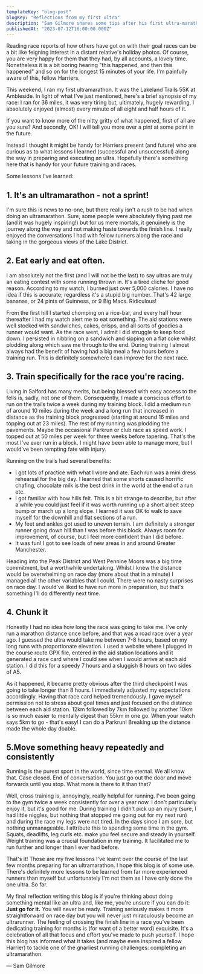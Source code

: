 ```yaml
---
templateKey: "blog-post"
blogKey: "Reflections from my first ultra"
description: "Sam Gilmore shares some tips after his first ultra-marathon"
publishedAt: "2023-07-12T16:00:00.000Z"
---
```

Reading race reports of how others have got on with their goal races can be a bit like feigning interest in a distant 
relative's holiday photos. Of course, you are very happy for them that they had, by all accounts, a lovely time. 
Nonetheless it is a bit boring hearing "this happened, and then this happened" and so on for the longest 15 minutes of 
your life. I'm painfully aware of this, fellow Harriers.

This weekend, I ran my first ultramarathon. It was the Lakeland Trails 55K at Ambleside. In light of what I've just 
mentioned, here's a brief synopsis of my race: I ran for 36 miles, it was very tiring but, ultimately, hugely rewarding.
I absolutely enjoyed (almost) every minute of all eight and half hours of it.

If you want to know more of the nitty gritty of what happened, first of all are you sure? And secondly, OK! I will tell 
you more over a pint at some point in the future.

Instead I thought it might be handy for Harriers present (and future) who are curious as to what lessons I learned 
(successful and unsuccessful) along the way in preparing and executing an ultra. Hopefully there's something here that 
is handy for your future training and races.

Some lessons I've learned:

## 1. It's an ultramarathon - not a sprint!

I'm sure this is news to no-one, but there really isn't a rush to be had when doing an ultramarathon. Sure, some 
people were absolutely flying past me (and it was hugely inspiring!) but for us mere mortals, it genuinely is the 
journey along the way and not making haste towards the finish line. I really enjoyed the conversations I had with 
fellow runners along the race and taking in the gorgeous views of the Lake District. 

## 2. Eat early and eat often.

I am absolutely not the first (and I will not be the last) to say ultras are truly an eating contest with some 
running thrown in. It's a tired cliche for good reason. According to my watch, I burned just over 5,000 calories. 
I have no idea if this is accurate; regardless it's a stupid big number. That's 42 large bananas, or 24 pints of 
Guinness, or 9 Big Macs. Ridiculous! 

From the first hill I started chomping on a rice-bar, and every half hour thereafter I had my watch alert me to eat 
something. The aid stations were well stocked with sandwiches, cakes, crisps, and all sorts of goodies a runner 
would want. As the race went, I admit I did struggle to keep food down. I persisted in nibbling on a sandwich and 
sipping on a flat coke whilst plodding along which saw me through to the end. During training I almost always had 
the benefit of having had a big meal a few hours before a training run. This is definitely somewhere I can improve 
for the next race.

## 3. Train specifically for the race you're racing.

Living in Salford has many merits, but being blessed with easy access to the fells is, sadly, not one of them. 
Consequently, I made a conscious effort to run on the trails twice a week during my training block. I did a medium run 
of around 10 miles during the week and a long run that increased in distance as the training block progressed (starting 
at around 16 miles and topping out at 23 miles). The rest of my running was plodding the pavements. Maybe the 
occasional Parkrun or club race as speed work. I topped out at 50 miles per week for three weeks before tapering. 
That's the most I've ever run in a block. I might have been able to manage more, but I would've been tempting fate 
with injury. 

Running on the trails had several benefits:

- I got lots of practice with what I wore and ate. Each run was a mini dress rehearsal for the big day. I learned that 
  some shorts caused horrific chafing, chocolate milk is the best drink in the world at the end of a run etc.
- I got familiar with how hills felt. This is a bit strange to describe, but after a while you could just feel if it 
  was worth running up a short albeit steep bump or march up a long slope. I learned it was OK to walk to save myself 
  for the downhill and flat sections of a run.
- My feet and ankles got used to uneven terrain. I am definitely a stronger runner going down hill than I was before 
  this block. Always room for improvement, of course, but I feel more confident than I did before.
- It was fun! I got to see loads of new areas in and around Greater Manchester. 

Heading into the Peak District and West Pennine Moors was a big time commitment, but a worthwhile undertaking. Whilst 
I knew the distance would be overwhelming on race day (more about that in a minute) I managed all the other variables 
that I could. There were no nasty surprises on race day. I would've liked to have run more in preparation, but that's 
something I'll do differently next time.

## 4. Chunk it

Honestly I had no idea how long the race was going to take me. I've only run a marathon distance once before, and that 
was a road race over a year ago. I guessed the ultra would take me between 7-8 hours, based on my long runs with 
proportionate elevation. I used a website where I plugged in the course route GPX file, entered in the aid station 
locations and it generated a race card where I could see when I would arrive at each aid station. I did this for a 
speedy 7 hours and a sluggish 8 hours on two sides of A5. 

As it happened, it became pretty obvious after the third checkpoint I was going to take longer than 8 hours. I 
immediately adjusted my expectations accordingly. Having that race card helped tremendously. I gave myself permission 
not to stress about goal times and just focused on the distance between each aid station. 12km followed by 7km followed 
by another 10km is so much easier to mentally digest than 55km in one go. When your watch says 5km to go - that's easy! 
I can do a Parkrun! Breaking up the distance made the whole day doable. 

## 5.Move something heavy repeatedly and consistently

Running is the purest sport in the world, since time eternal. We all know that. Case closed. End of conversation. 
You just go out the door and move forwards until you stop. What more is there to it than that?

Well, cross training is, annoyingly, really helpful for running. I've been going to the gym twice a week consistently 
for over a year now. I don't particularly enjoy it, but it's good for me. During training I didn't pick up an injury 
(sure, I had little niggles, but nothing that stopped me going out for my next run) and during the race my legs were 
not tired. In the days since I am sore, but nothing unmanageable. I attribute this to spending some time in the gym. 
Squats, deadlifts, leg curls etc. make you feel secure and steady in yourself. Weight training was a crucial foundation 
in my training. It facilitated me to run further and longer than I ever had before.

That's it! Those are my five lessons I've learnt over the course of the last few months preparing for an ultramarathon. 
I hope this blog is of some use. There's definitely more lessons to be learned from far more experienced runners than 
myself but unfortunately I'm not them as I have only done the one ultra. So far. 

My final reflection writing this blog is if you're thinking about doing something mental like an ultra and, like me, 
you're unsure if you can do it: **Just go for it.** You will never be ready. Training seriously makes it more 
straightforward on race day but you will never just miraculously become an ultrarunner. The feeling of crossing the 
finish line in a race you've been dedicating training for months is (for want of a better word) exquisite. It's a 
celebration of all that focus and effort you've made to push yourself. I hope this blog has informed what it takes
(and maybe even inspired a fellow Harrier) to tackle one of the gnarliest running challenges: 
completing an ultramarathon.

&mdash; Sam Gilmore